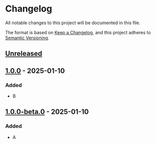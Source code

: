 # Changelog

All notable changes to this project will be documented in this file.

The format is based on [Keep a Changelog](https://keepachangelog.com/en/1.0.0/),
and this project adheres to [Semantic Versioning](https://semver.org/spec/v2.0.0.html).

## [Unreleased]

## [1.0.0] - 2025-01-10

### Added

- B

## [1.0.0-beta.0] - 2025-01-10

### Added

- A

[Unreleased]: https://github.com/chtsai0105/git_practice/compare/v1.0.0...HEAD

[1.0.0]: https://github.com/chtsai0105/git_practice/compare/v1.0.0-beta.0...v1.0.0

[1.0.0-beta.0]: https://github.com/chtsai0105/git_practice/releases/tag/v1.0.0-beta.0

